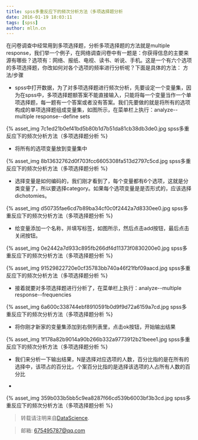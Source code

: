 ```yaml
---
title: spss多重反应下的频次分析方法（多项选择题分析
date: 2016-01-19 18:03:11
tags: [spss]
author: mlln.cn
---
```

在问卷调查中经常用到多项选择题，分析多项选择题的方法就是multiple response，我们举一个例子，在网络调查问卷中有一题是：你获得信息的主要来源有哪些？选项有：网络、报纸、电视、读书、听说、手机。这是一个有六个选项的多项选择题，你改如何对各个选项的频率进行分析呢？下面是具体的方法： 
方法/步骤


-  spss中打开数据，为了对多项选择题进行频次分析，先要设定一个变量集，因为在spss中，多项选择题额答案不能直接输入，只能将每一个变量当作一个单项选择题，每一题有一个答案或者没有答案。我们先要做的就是将所有的选项构成的单项选择题组成变量集，如图所示，在菜单栏上执行：analyze--multiple response--define sets

{% asset_img 7c1ed21b0ef41bd5b80b1d7b51da81cb38db3de0.jpg spss多重反应下的频次分析方法（多项选择题分析 %}

- 将所有的选项变量放到变量集中

{% asset_img 8b13632762d0f703fcc6605308fa513d2797c5cd.jpg spss多重反应下的频次分析方法（多项选择题分析 %}

- 选择变量是如何编码的，我们刚才看到了，每个变量都有6个选项，这就是分类变量了，所以要选择category。如果每个选项变量是是否形式的，应该选择dichotomies。

{% asset_img d50735fae6cd7b89ba34cf0c0f2442a7d8330ee0.jpg spss多重反应下的频次分析方法（多项选择题分析 %}

- 给变量添加一个名称，并填写标签，如图所示，然后点击add按钮，最后点击关闭按钮。

{% asset_img 0e2442a7d933c895fb266df4d11373f0830200e0.jpg spss多重反应下的频次分析方法（多项选择题分析 %}

{% asset_img 91529822720e0cf35783bb740a46f21fbf09aacd.jpg spss多重反应下的频次分析方法（多项选择题分析 %}

- 接着就要对多项选择题进行分析了，在菜单栏上执行：analyze--multiple response--frequencies

{% asset_img 6a600c338744ebf8910591b0d9f9d72a6159a7cd.jpg spss多重反应下的频次分析方法（多项选择题分析 %}

- 将你刚才新家的变量集添加到右侧列表里，点击ok按钮，开始输出结果

{% asset_img 1f178a82b9014a90b266b332a9773912b21beee1.jpg spss多重反应下的频次分析方法（多项选择题分析 %}

- 我们来分析一下输出结果，N是选择对应选项的人数，百分比指的是在所有的选择中，该项占的百分比，个案百分比指的是选择该选项的人占所有人数的百分比

-  

{% asset_img 359b033b5bb5c9ea8287f66cd539b6003bf3b3cd.jpg spss多重反应下的频次分析方法（多项选择题分析 %}

> 转载请注明来自[DataScience](http://mlln.cn).

> 邮箱: 675495787@qq.com 

